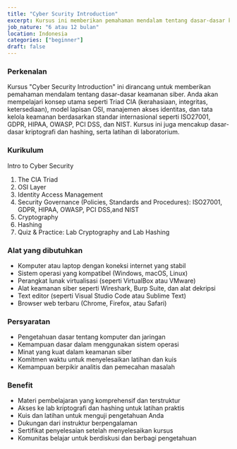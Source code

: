 ```yaml
---
title: "Cyber Scurity Introduction"
excerpt: Kursus ini memberikan pemahaman mendalam tentang dasar-dasar keamanan siber.
job_nature: "6 atau 12 bulan"
location: Indonesia
categories: ["beginner"]
draft: false
---
```


### Perkenalan

Kursus "Cyber Security Introduction" ini dirancang untuk memberikan pemahaman mendalam tentang dasar-dasar keamanan siber. Anda akan mempelajari konsep utama seperti Triad CIA (kerahasiaan, integritas, ketersediaan), model lapisan OSI, manajemen akses identitas, dan tata kelola keamanan berdasarkan standar internasional seperti ISO27001, GDPR, HIPAA, OWASP, PCI DSS, dan NIST. Kursus ini juga mencakup dasar-dasar kriptografi dan hashing, serta latihan di laboratorium.

### Kurikulum
Intro to Cyber Security
1. The CIA Triad
2. OSI Layer
3. Identity Access Management
4. Security Governance (Policies, Standards and Procedures): ISO27001, GDPR, HIPAA, OWASP, PCI DSS,and NIST
5. Cryptography
6. Hashing
7. Quiz & Practice: Lab Cryptography and Lab Hashing

### Alat yang dibutuhkan

- Komputer atau laptop dengan koneksi internet yang stabil
- Sistem operasi yang kompatibel (Windows, macOS, Linux)
- Perangkat lunak virtualisasi (seperti VirtualBox atau VMware)
- Alat keamanan siber seperti Wireshark, Burp Suite, dan alat dekripsi
- Text editor (seperti Visual Studio Code atau Sublime Text)
- Browser web terbaru (Chrome, Firefox, atau Safari)

### Persyaratan

- Pengetahuan dasar tentang komputer dan jaringan
- Kemampuan dasar dalam menggunakan sistem operasi
- Minat yang kuat dalam keamanan siber
- Komitmen waktu untuk menyelesaikan latihan dan kuis
- Kemampuan berpikir analitis dan pemecahan masalah

### Benefit

- Materi pembelajaran yang komprehensif dan terstruktur
- Akses ke lab kriptografi dan hashing untuk latihan praktis
- Kuis dan latihan untuk menguji pengetahuan Anda
- Dukungan dari instruktur berpengalaman
- Sertifikat penyelesaian setelah menyelesaikan kursus
- Komunitas belajar untuk berdiskusi dan berbagi pengetahuan
